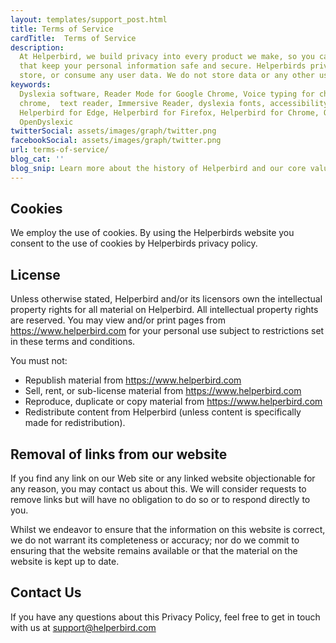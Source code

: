 ```yaml
---
layout: templates/support_post.html
title: Terms of Service
cardTitle:  Terms of Service
description:
  At Helperbird, we build privacy into every product we make, so you can enjoy great experiences
  that keep your personal information safe and secure. Helperbirds privacy features don`t sell,
  store, or consume any user data. We do not store data or any other user-related content.
keywords:
  Dyslexia software, Reader Mode for Google Chrome, Voice typing for chrome, Text to speech for
  chrome,  text reader, Immersive Reader, dyslexia fonts, accessibility software, dyslexia software,
  Helperbird for Edge, Helperbird for Firefox, Helperbird for Chrome, Opendyslexic for Chrome,
  OpenDyslexic
twitterSocial: assets/images/graph/twitter.png
facebookSocial: assets/images/graph/twitter.png
url: terms-of-service/
blog_cat: ''
blog_snip: Learn more about the history of Helperbird and our core values.
---
```




  

## Cookies

  

We employ the use of cookies. By using the Helperbirds website you consent to the use of cookies by Helperbirds privacy policy.

  

## License

 

Unless otherwise stated, Helperbird and/or its licensors own the intellectual property rights for all material on Helperbird. All intellectual property rights are reserved. You may view and/or print pages from https://www.helperbird.com for your personal use subject to restrictions set in these terms and conditions.

  

You must not:
- Republish material from https://www.helperbird.com
- Sell, rent, or sub-license material from https://www.helperbird.com
- Reproduce, duplicate or copy material from https://www.helperbird.com
- Redistribute content from Helperbird (unless content is specifically made for redistribution).

  

## Removal of links from our website

  

If you find any link on our Web site or any linked website objectionable for any reason, you may contact us about this. We will consider requests to remove links but will have no obligation to do so or to respond directly to you.

Whilst we endeavor to ensure that the information on this website is correct, we do not warrant its completeness or accuracy; nor do we commit to ensuring that the website remains available or that the material on the website is kept up to date.

  

## Contact Us

If you have any questions about this Privacy Policy, feel free to get in touch with us at support@helperbird.com